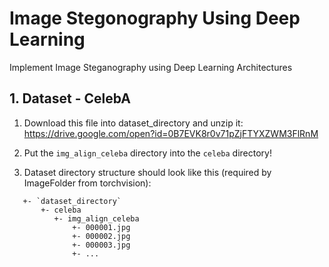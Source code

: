 # Image Stegonography Using Deep Learning

Implement Image Steganography using Deep Learning Architectures

## 1. Dataset - CelebA

1. Download this file into dataset_directory and unzip it:
   https://drive.google.com/open?id=0B7EVK8r0v71pZjFTYXZWM3FlRnM

2. Put the `img_align_celeba` directory into the `celeba` directory!

3. Dataset directory structure should look like this (required by ImageFolder from torchvision):

```
   +- `dataset_directory`
       +- celeba
          +- img_align_celeba
              +- 000001.jpg
              +- 000002.jpg
              +- 000003.jpg
              +- ...
```
